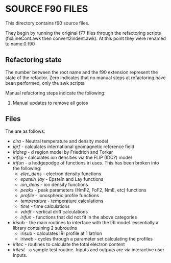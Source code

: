 # SOURCE F90 FILES
This directory contains f90 source files.

They begin by running the original f77 files
through the refactoring scripts (fixLineCont.awk
then convert2indent.awk). 
At this point they were renamed to name.0.f90

## Refactoring state
The number between the root name and the f90
extension represent the state of the refactor.
Zero indicates that no manual steps at refactoring have
been performed, only the awk scripts.

Manual refactoring steps indicate the following:

1. Manual updates to remove all gotos

## Files
The are as follows:
* *cira* - Neutral temperature and density model
* *igrf* - calculates international geomagnetic reference field
* *iridreg* - d region model by Friedrich and Torkar
* *iriflip* - calculates ion densities via the FLIP (IDC?) model
* *irifun* - a hodgepodge of functions iri uses. 
  This has been broken into the following:
  * *elec_dens* - electron density functions
  * *epstein_lay* - Epstein and Lay functions
  * *ion_dens* - ion density functions
  * *peaks* - peak parameters (HmF2, FoF2, NmE, etc) functions
  * *profile* - ionospheric profile functions
  * *temperature* - temperature calculations
  * *time* - time calculations
  * *vdrift* - vertical drift calculations
  * *irifun* - functions that did not fit in the above categories
* *irisub* - the main routines to interface with the IRI model.
             essentially a library containing 2 subroutins
  * irisub - calculates IRI profile at 1 lat/lon
  * iriweb - cycles through a parameter set calculating the profiles
* *iritec* - routines to calculate the total electron content
* *iritest* - a sample test routine. Inputs and outputs are via interactive user inputs.

